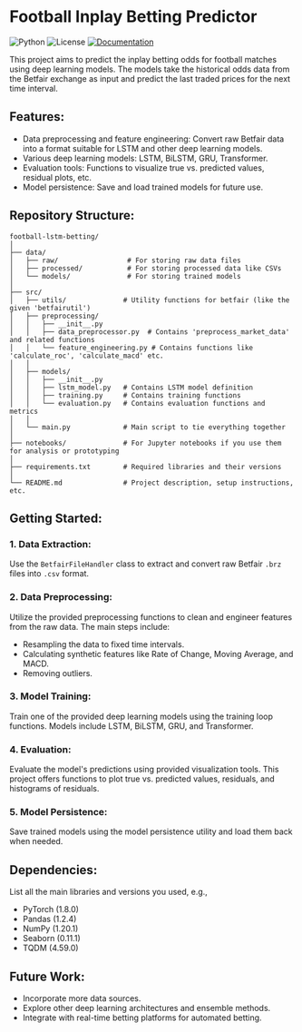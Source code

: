 # Football Inplay Betting Predictor
![Python](https://img.shields.io/badge/python-3.10+-blue)
![License](https://camo.githubusercontent.com/890acbdcb87868b382af9a4b1fac507b9659d9bf/68747470733a2f2f696d672e736869656c64732e696f2f62616467652f6c6963656e73652d4d49542d626c75652e737667)
[![Documentation](https://img.shields.io/badge/ref-Documentation-blue)](https://jsg71.github.io/QST_Template/)

This project aims to predict the inplay betting odds for football matches using deep learning models. The models take the historical odds data from the Betfair exchange as input and predict the last traded prices for the next time interval.

## Features:
- Data preprocessing and feature engineering: Convert raw Betfair data into a format suitable for LSTM and other deep learning models.
- Various deep learning models: LSTM, BiLSTM, GRU, Transformer.
- Evaluation tools: Functions to visualize true vs. predicted values, residual plots, etc.
- Model persistence: Save and load trained models for future use.

## Repository Structure:
```
football-lstm-betting/
│
├── data/
│   ├── raw/                 # For storing raw data files
│   ├── processed/           # For storing processed data like CSVs
│   └── models/              # For storing trained models
│
├── src/
│   ├── utils/              # Utility functions for betfair (like the given 'betfairutil')
│   ├── preprocessing/
│   │   ├── __init__.py
│   │   ├── data_preprocessor.py  # Contains 'preprocess_market_data' and related functions
│   │   └── feature_engineering.py # Contains functions like 'calculate_roc', 'calculate_macd' etc.
│   │
│   ├── models/
│   │   ├── __init__.py
│   │   ├── lstm_model.py   # Contains LSTM model definition
│   │   ├── training.py     # Contains training functions
│   │   └── evaluation.py   # Contains evaluation functions and metrics
│   │
│   └── main.py             # Main script to tie everything together
│
├── notebooks/              # For Jupyter notebooks if you use them for analysis or prototyping
│
├── requirements.txt        # Required libraries and their versions
│
└── README.md               # Project description, setup instructions, etc.

```

## Getting Started:

### 1. Data Extraction:
Use the `BetfairFileHandler` class to extract and convert raw Betfair `.brz` files into `.csv` format.

### 2. Data Preprocessing:
Utilize the provided preprocessing functions to clean and engineer features from the raw data. The main steps include:
- Resampling the data to fixed time intervals.
- Calculating synthetic features like Rate of Change, Moving Average, and MACD.
- Removing outliers.

### 3. Model Training:
Train one of the provided deep learning models using the training loop functions. Models include LSTM, BiLSTM, GRU, and Transformer.

### 4. Evaluation:
Evaluate the model's predictions using provided visualization tools. This project offers functions to plot true vs. predicted values, residuals, and histograms of residuals.

### 5. Model Persistence:
Save trained models using the model persistence utility and load them back when needed.

## Dependencies:
List all the main libraries and versions you used, e.g.,
- PyTorch (1.8.0)
- Pandas (1.2.4)
- NumPy (1.20.1)
- Seaborn (0.11.1)
- TQDM (4.59.0)

## Future Work:
- Incorporate more data sources.
- Explore other deep learning architectures and ensemble methods.
- Integrate with real-time betting platforms for automated betting.
